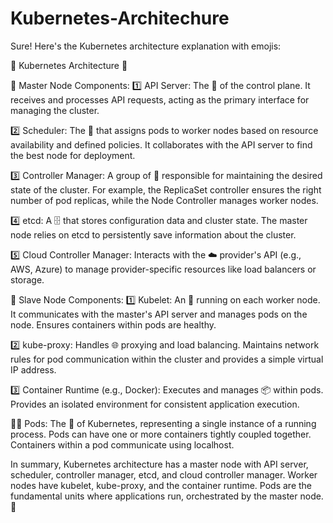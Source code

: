 # Kubernetes-Architechure
Sure! Here's the Kubernetes architecture explanation with emojis:

🚀 Kubernetes Architecture 🚀

👑 Master Node Components:
1️⃣ API Server: The 🌟 of the control plane. It receives and processes API requests, acting as the primary interface for managing the cluster. 

2️⃣ Scheduler: The 📅 that assigns pods to worker nodes based on resource availability and defined policies. It collaborates with the API server to find the best node for deployment.

3️⃣ Controller Manager: A group of 🕺 responsible for maintaining the desired state of the cluster. For example, the ReplicaSet controller ensures the right number of pod replicas, while the Node Controller manages worker nodes.

4️⃣ etcd: A 🗄️ that stores configuration data and cluster state. The master node relies on etcd to persistently save information about the cluster.

5️⃣ Cloud Controller Manager: Interacts with the ☁️ provider's API (e.g., AWS, Azure) to manage provider-specific resources like load balancers or storage.

💪 Slave Node Components:
1️⃣ Kubelet: An 🤖 running on each worker node. It communicates with the master's API server and manages pods on the node. Ensures containers within pods are healthy.

2️⃣ kube-proxy: Handles 🌐 proxying and load balancing. Maintains network rules for pod communication within the cluster and provides a simple virtual IP address.

3️⃣ Container Runtime (e.g., Docker): Executes and manages 📦 within pods. Provides an isolated environment for consistent application execution.

🏃‍♂️ Pods:
The 🌱 of Kubernetes, representing a single instance of a running process. Pods can have one or more containers tightly coupled together. Containers within a pod communicate using localhost.

In summary, Kubernetes architecture has a master node with API server, scheduler, controller manager, etcd, and cloud controller manager. Worker nodes have kubelet, kube-proxy, and the container runtime. Pods are the fundamental units where applications run, orchestrated by the master node. 🎉
